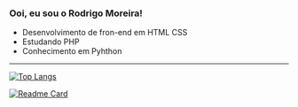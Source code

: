  ### Ooi, eu sou o Rodrigo Moreira!

- Desenvolvimento de fron-end em HTML CSS
- Estudando PHP
- Conhecimento em Pyhthon

******

[![Top Langs](https://github-readme-stats.vercel.app/api/top-langs/?username=rodrigomoreiraa&theme=github_dark&size_weight=1&layout=compact)](https://github.com/rodrigomoreiraa/github-readme-stats) 


 
 [![Readme Card](https://github-readme-stats.vercel.app/api/pin/?username=rodrigomoreiraa&theme=github_dark&repo=Camara-Links)](https://github.com/anuraghazra/github-readme-stats)                      
